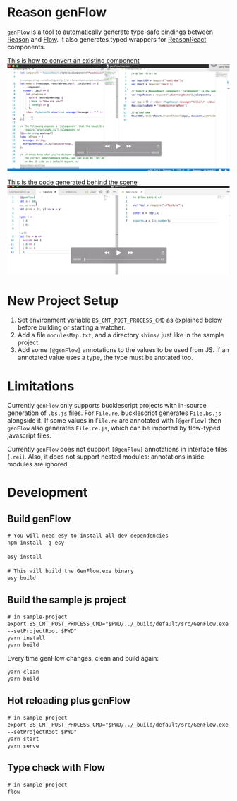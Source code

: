 # Reason genFlow

`genFlow` is a tool to automatically generate type-safe bindings between [Reason](https://reasonml.github.io/) and [Flow](https://flow.org/en/). It also generates typed wrappers for [ReasonReact](https://reasonml.github.io/reason-react/) components.

[This is how to convert an existing component](https://youtu.be/k9QYjq0c8rA)
[![IMAGE ALT TEXT HERE](assets/genFlowInAction.png)](https://youtu.be/k9QYjq0c8rA)

[This is the code generated behind the scene](https://youtu.be/0YLXGBiB9dY)
[![IMAGE ALT TEXT HERE](assets/genFlow.png)](https://youtu.be/0YLXGBiB9dY)


# New Project Setup

1. Set environment variable `BS_CMT_POST_PROCESS_CMD` as explained below before building or starting a watcher.
2. Add a file `modulesMap.txt`, and a directory `shims/` just like in the sample project.
3. Add some `[@genFlow]` annotations to the values to be used from JS. If an annotated value uses a type, the type must be anotated too.

# Limitations
Currently `genFlow` only supports bucklescript projects with in-source generation of `.bs.js` files. For `File.re`, bucklescript generates `File.bs.js` alongside it. If some values in `File.re` are annotated with `[@genFlow]` then `genFlow` also generates `File.re.js`, which can be imported by flow-typed javascript files.

Currently `genFlow` does not support `[@genFlow]` annotations in interface files (`.rei`). Also, it does not support nested modules: annotations inside modules are ignored.

# Development

## Build genFlow

```
# You will need esy to install all dev dependencies
npm install -g esy

esy install

# This will build the GenFlow.exe binary
esy build
```

## Build the sample js project

```
# in sample-project
export BS_CMT_POST_PROCESS_CMD="$PWD/../_build/default/src/GenFlow.exe --setProjectRoot $PWD"
yarn install
yarn build
```

Every time genFlow changes, clean and build again:

```
yarn clean
yarn build
```

## Hot reloading plus genFlow

```
# in sample-project
export BS_CMT_POST_PROCESS_CMD="$PWD/../_build/default/src/GenFlow.exe --setProjectRoot $PWD"
yarn start
yarn serve
```

## Type check with Flow
```
# in sample-project
flow
```
